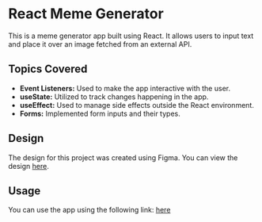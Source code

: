 # React Meme Generator

This is a meme generator app built using React. It allows users to input text and place it over an image fetched from an external API.

## Topics Covered

- **Event Listeners:** Used to make the app interactive with the user.
- **useState:** Utilized to track changes happening in the app.
- **useEffect:** Used to manage side effects outside the React environment.
- **Forms:** Implemented form inputs and their types.

## Design

The design for this project was created using Figma. You can view the design [here](https://www.figma.com/file/MoLwFPHNHJVrzdFurxHzNV/Meme-Generator?node-id=0%3A1).

## Usage

You can use the app using the following link: [here](https://meme-genetator.onrender.com/)
